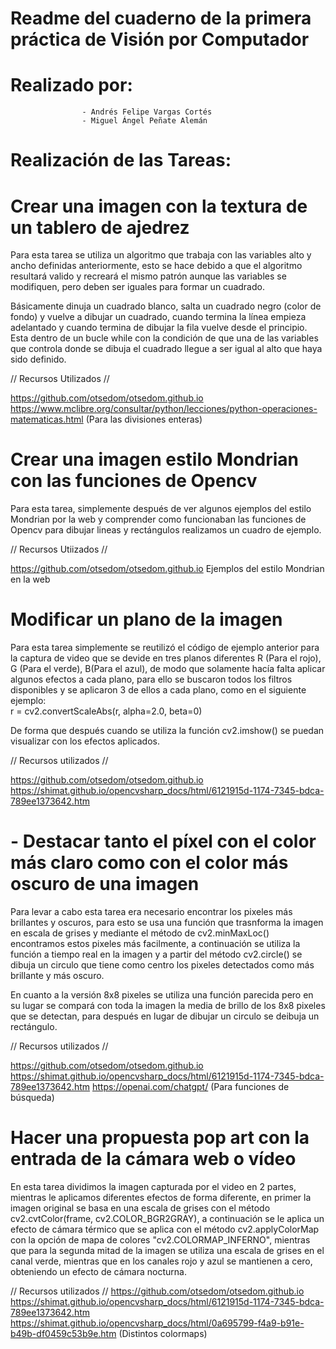 # Readme del cuaderno de la primera práctica de Visión por Computador

# Realizado por:
                    - Andrés Felipe Vargas Cortés
                    - Miguel Ángel Peñate Alemán

# Realización de las Tareas:

# Crear una imagen con la textura de un tablero de ajedrez

Para esta tarea se utiliza un algoritmo que trabaja con las variables alto y ancho definidas anteriormente, esto se hace
debido a que el algoritmo resultará valido y recreará el mismo patrón aunque las variables se modifiquen, pero deben ser 
iguales para formar un cuadrado.

Básicamente dinuja un cuadrado blanco, salta un cuadrado negro (color de fondo) y vuelve a dibujar un cuadrado, cuando termina la línea empieza adelantado y cuando termina de dibujar la fila vuelve desde el principio. Esta dentro de un bucle 
while con la condición de que una de las variables que controla donde se dibuja el cuadrado llegue a ser igual al alto que
haya sido definido.

// Recursos Utilizados //

https://github.com/otsedom/otsedom.github.io
https://www.mclibre.org/consultar/python/lecciones/python-operaciones-matematicas.html (Para las divisiones enteras)


# Crear una imagen estilo Mondrian con las funciones de Opencv

Para esta tarea, simplemente después de ver algunos ejemplos del estilo Mondrian por la web y comprender como funcionaban las
funciones de Opencv para dibujar lineas y rectángulos realizamos un cuadro de ejemplo.

// Recursos Utiizados //

https://github.com/otsedom/otsedom.github.io
Ejemplos del estilo Mondrian en la web

# Modificar un plano de la imagen

Para esta tarea simplemente se reutilizó el código de ejemplo anterior para la captura de video que se devide en tres planos diferentes R (Para el rojo), G (Para el verde), B(Para el azul), de modo que solamente hacía falta aplicar algunos efectos a 
cada plano, para ello se buscaron todos los filtros disponibles y se aplicaron 3 de ellos a cada plano, como en el siguiente 
ejemplo:  
          r = cv2.convertScaleAbs(r, alpha=2.0, beta=0)

De forma que después cuando se utiliza la función cv2.imshow() se puedan visualizar con los efectos aplicados.

// Recursos utilizados //

https://github.com/otsedom/otsedom.github.io
https://shimat.github.io/opencvsharp_docs/html/6121915d-1174-7345-bdca-789ee1373642.htm

# - Destacar tanto el píxel con el color más claro como con el color más oscuro de una imagen

Para levar a cabo esta tarea era necesario encontrar los pixeles más brillantes y oscuros, para esto se usa una función que 
trasnforma la imagen en escala de grises y mediante el método de cv2.minMaxLoc() encontramos estos pixeles más facilmente,
a continuación se utiliza la función a tiempo real en la imagen y a partir del método cv2.circle() se dibuja un circulo que 
tiene como centro los pixeles detectados como más brillante y más oscuro.

En cuanto a la versión 8x8 pixeles se utiliza una función parecida pero en su lugar se compará con toda la imagen la media de 
brillo de los 8x8 pixeles que se detectan, para después en lugar de dibujar un circulo se deibuja un rectángulo.

// Recursos utilizados //

https://github.com/otsedom/otsedom.github.io
https://shimat.github.io/opencvsharp_docs/html/6121915d-1174-7345-bdca-789ee1373642.htm
https://openai.com/chatgpt/ (Para funciones de búsqueda)

# Hacer una propuesta pop art con la entrada de la cámara web o vídeo

En esta tarea dividimos la imagen capturada por el video en 2 partes, mientras le aplicamos diferentes efectos de forma diferente, en primer la imagen original se basa en una escala de grises con el método cv2.cvtColor(frame, cv2.COLOR_BGR2GRAY),
a continuación se le aplica un efecto de cámara térmico que se aplica con el método cv2.applyColorMap con la opción de mapa de colores "cv2.COLORMAP_INFERNO", mientras que para la segunda mitad de la imagen se utiliza una escala de grises en el canal verde, mientras que en los canales rojo y azul se mantienen a cero, obteniendo un efecto de cámara nocturna.

// Recursos utilizados //
https://github.com/otsedom/otsedom.github.io
https://shimat.github.io/opencvsharp_docs/html/6121915d-1174-7345-bdca-789ee1373642.htm
https://shimat.github.io/opencvsharp_docs/html/0a695799-f4a9-b91e-b49b-df0459c53b9e.htm (Distintos colormaps)

